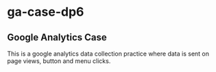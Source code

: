 # ga-case-dp6

## Google Analytics Case

This is a google analytics data collection practice where data is sent on page views, button and menu clicks.
